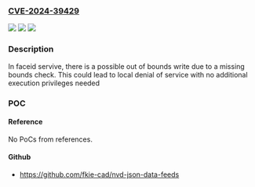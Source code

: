 ### [CVE-2024-39429](https://cve.mitre.org/cgi-bin/cvename.cgi?name=CVE-2024-39429)
![](https://img.shields.io/static/v1?label=Product&message=SC7731E%2FSC9832E%2FSC9863A%2FT310%2FT606%2FT612%2FT616%2FT610%2FT618&color=blue)
![](https://img.shields.io/static/v1?label=Version&message=Android12%20&color=brightgreen)
![](https://img.shields.io/static/v1?label=Vulnerability&message=cwe-787%20Out-of-bounds%20Write&color=brightgreen)

### Description

In faceid servive, there is a possible out of bounds write due to a missing bounds check. This could lead to local denial of service with no additional execution privileges needed

### POC

#### Reference
No PoCs from references.

#### Github
- https://github.com/fkie-cad/nvd-json-data-feeds

